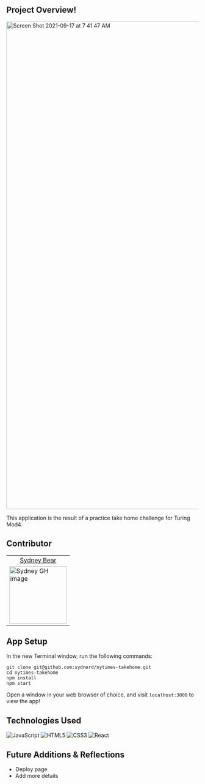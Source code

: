 ## Project Overview!
<img width="1275" alt="Screen Shot 2021-09-17 at 7 41 47 AM" src="https://user-images.githubusercontent.com/78241098/133801960-811fa3d6-ea33-4f9c-963d-084f6a8cd157.png">

This application is the result of a practice take home challenge for Turing Mod4.

## Contributor
<table>
  <tr>
    <td align="center" > <a href="https://github.com/sydnerd">Sydney Bear</td>
  </tr>
    <td><img src="https://avatars.githubusercontent.com/u/78241098?v=4" alt='Sydney GH image' width="150" height="auto" /></td>
</table>


## App Setup

In the new Terminal window, run the following commands:

`git clone git@github.com:sydnerd/nytimes-takehome.git`  
`cd nytimes-takehome`  
`npm install`  
`npm start`  

Open a window in your web browser of choice, and visit `localhost:3000` to view the app!

## Technologies Used 

  ![JavaScript](https://img.shields.io/badge/javascript-%23323330.svg?style=for-the-badge&logo=javascript&logoColor=%23F7DF1E)
  ![HTML5](https://img.shields.io/badge/html5-%23E34F26.svg?style=for-the-badge&logo=html5&logoColor=white)
  ![CSS3](https://img.shields.io/badge/css3-%231572B6.svg?style=for-the-badge&logo=css3&logoColor=white)
  ![React](https://img.shields.io/badge/react-%2320232a.svg?style=for-the-badge&logo=react&logoColor=%2361DAFB)

## Future Additions & Reflections

- Deploy page
- Add more details
